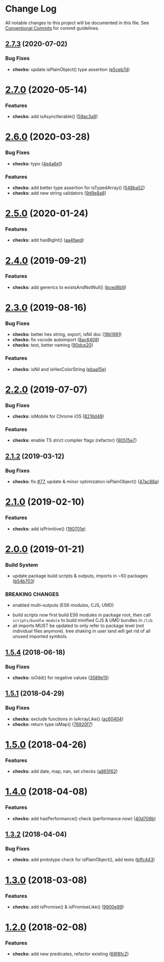 # Change Log

All notable changes to this project will be documented in this file.
See [Conventional Commits](https://conventionalcommits.org) for commit guidelines.

## [2.7.3](https://github.com/thi-ng/umbrella/compare/@thi.ng/checks@2.7.2...@thi.ng/checks@2.7.3) (2020-07-02)


### Bug Fixes

* **checks:** update isPlainObject() type assertion ([e5ceb7d](https://github.com/thi-ng/umbrella/commit/e5ceb7d3e1ef5be7a4e83319ab1c36bbc3e1b1a8))





# [2.7.0](https://github.com/thi-ng/umbrella/compare/@thi.ng/checks@2.6.5...@thi.ng/checks@2.7.0) (2020-05-14)


### Features

* **checks:** add isAsyncIterable() ([59ac3a9](https://github.com/thi-ng/umbrella/commit/59ac3a9ea2588bf8afc0a8e9bfed72ffb875c47d))





# [2.6.0](https://github.com/thi-ng/umbrella/compare/@thi.ng/checks@2.5.4...@thi.ng/checks@2.6.0) (2020-03-28)


### Bug Fixes

* **checks:** typo ([4e4a6e1](https://github.com/thi-ng/umbrella/commit/4e4a6e1062075705d96883f860f23b545fd9ebdf))


### Features

* **checks:** add better type assertion for isTypedArray() ([548ba52](https://github.com/thi-ng/umbrella/commit/548ba5205033bcc4a917fa56ede65ba3df4b3eef))
* **checks:** add new string validators ([9d9e8a8](https://github.com/thi-ng/umbrella/commit/9d9e8a8bcb73efb728faf4a216a9dfcac31a0639))





# [2.5.0](https://github.com/thi-ng/umbrella/compare/@thi.ng/checks@2.4.2...@thi.ng/checks@2.5.0) (2020-01-24)

### Features

* **checks:** add hasBigInt() ([aa4faed](https://github.com/thi-ng/umbrella/commit/aa4faed08362caa591f64d1ffce75e8d9e213dd9))

# [2.4.0](https://github.com/thi-ng/umbrella/compare/@thi.ng/checks@2.3.0...@thi.ng/checks@2.4.0) (2019-09-21)

### Features

* **checks:** add generics to existsAndNotNull() ([bced8b9](https://github.com/thi-ng/umbrella/commit/bced8b9))

# [2.3.0](https://github.com/thi-ng/umbrella/compare/@thi.ng/checks@2.2.2...@thi.ng/checks@2.3.0) (2019-08-16)

### Bug Fixes

* **checks:** better hex string, export, isNil doc ([19b1981](https://github.com/thi-ng/umbrella/commit/19b1981))
* **checks:** fix vscode autoimport ([8ac6408](https://github.com/thi-ng/umbrella/commit/8ac6408))
* **checks:** test, better naming ([90dce20](https://github.com/thi-ng/umbrella/commit/90dce20))

### Features

* **checks:** isNil and isHexColorString ([ebaa15e](https://github.com/thi-ng/umbrella/commit/ebaa15e))

# [2.2.0](https://github.com/thi-ng/umbrella/compare/@thi.ng/checks@2.1.6...@thi.ng/checks@2.2.0) (2019-07-07)

### Bug Fixes

* **checks:** isMobile for Chrome iOS ([8216d48](https://github.com/thi-ng/umbrella/commit/8216d48))

### Features

* **checks:** enable TS strict compiler flags (refactor) ([90515e7](https://github.com/thi-ng/umbrella/commit/90515e7))

## [2.1.2](https://github.com/thi-ng/umbrella/compare/@thi.ng/checks@2.1.1...@thi.ng/checks@2.1.2) (2019-03-12)

### Bug Fixes

* **checks:** fix [#77](https://github.com/thi-ng/umbrella/issues/77), update & minor optimization isPlainObject() ([47ac88a](https://github.com/thi-ng/umbrella/commit/47ac88a))

# [2.1.0](https://github.com/thi-ng/umbrella/compare/@thi.ng/checks@2.0.2...@thi.ng/checks@2.1.0) (2019-02-10)

### Features

* **checks:** add isPrimitive() ([190701e](https://github.com/thi-ng/umbrella/commit/190701e))

# [2.0.0](https://github.com/thi-ng/umbrella/compare/@thi.ng/checks@1.5.14...@thi.ng/checks@2.0.0) (2019-01-21)

### Build System

* update package build scripts & outputs, imports in ~50 packages ([b54b703](https://github.com/thi-ng/umbrella/commit/b54b703))

### BREAKING CHANGES

* enabled multi-outputs (ES6 modules, CJS, UMD)

- build scripts now first build ES6 modules in package root, then call
  `scripts/bundle-module` to build minified CJS & UMD bundles in `/lib`
- all imports MUST be updated to only refer to package level
  (not individual files anymore). tree shaking in user land will get rid of
  all unused imported symbols.

<a name="1.5.4"></a>
## [1.5.4](https://github.com/thi-ng/umbrella/compare/@thi.ng/checks@1.5.3...@thi.ng/checks@1.5.4) (2018-06-18)

### Bug Fixes

* **checks:** isOdd() for negative values ([3589e15](https://github.com/thi-ng/umbrella/commit/3589e15))

<a name="1.5.1"></a>
## [1.5.1](https://github.com/thi-ng/umbrella/compare/@thi.ng/checks@1.5.0...@thi.ng/checks@1.5.1) (2018-04-29)

### Bug Fixes

* **checks:** exclude functions in isArrayLike() ([ac60404](https://github.com/thi-ng/umbrella/commit/ac60404))
* **checks:** return type isMap() ([76920f7](https://github.com/thi-ng/umbrella/commit/76920f7))

<a name="1.5.0"></a>
# [1.5.0](https://github.com/thi-ng/umbrella/compare/@thi.ng/checks@1.4.0...@thi.ng/checks@1.5.0) (2018-04-26)

### Features

* **checks:** add date, map, nan, set checks ([a865f62](https://github.com/thi-ng/umbrella/commit/a865f62))

<a name="1.4.0"></a>
# [1.4.0](https://github.com/thi-ng/umbrella/compare/@thi.ng/checks@1.3.2...@thi.ng/checks@1.4.0) (2018-04-08)

### Features

* **checks:** add hasPerformance() check (performance.now) ([40d706b](https://github.com/thi-ng/umbrella/commit/40d706b))

<a name="1.3.2"></a>
## [1.3.2](https://github.com/thi-ng/umbrella/compare/@thi.ng/checks@1.3.1...@thi.ng/checks@1.3.2) (2018-04-04)

### Bug Fixes

* **checks:** add prototype check for isPlainObject(), add tests ([bffc443](https://github.com/thi-ng/umbrella/commit/bffc443))

<a name="1.3.0"></a>
# [1.3.0](https://github.com/thi-ng/umbrella/compare/@thi.ng/checks@1.2.1...@thi.ng/checks@1.3.0) (2018-03-08)

### Features

* **checks:** add isPromise() & isPromiseLike() ([9900e99](https://github.com/thi-ng/umbrella/commit/9900e99))

<a name="1.2.0"></a>
# [1.2.0](https://github.com/thi-ng/umbrella/compare/@thi.ng/checks@1.1.6...@thi.ng/checks@1.2.0) (2018-02-08)

### Features

* **checks:** add new predicates, refactor existing ([68f8fc2](https://github.com/thi-ng/umbrella/commit/68f8fc2))
